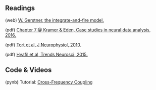 ## Readings

(web) <a href="http://lcn.epfl.ch/~gerstner/SPNM/node26.html">W. Gerstner, the integrate-and-fire model.</a>

(pdf) [Chapter 7 @ Kramer & Eden, Case studies in neural data analysis, 2016.](x)

(pdf) [Tort et al, J Neurophysiol, 2010.](x)

(pdf) [Hyafil et al, Trends Neurosci, 2015.](x)

## Code & Videos

(pynb) Tutorial: [Cross-Frequency Coupling]()


